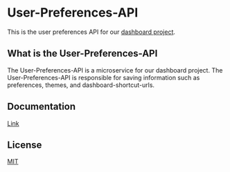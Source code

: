 # User-Preferences-API

This is the user preferences API for our [dashboard project](https://github.com/IPS3-DB04-Teun-Mos-Lukas-Jansen).

## What is the User-Preferences-API
The User-Preferences-API is a microservice for our dashboard project. The User-Preferences-API is responsible for saving information such as preferences, themes, and dashboard-shortcut-urls.

## Documentation
[Link](https://github.com/IPS3-DB04-Teun-Mos-Lukas-Jansen/Documentation/wiki/Documentation-User-Preferences-API)

## License
[MIT](https://github.com/IPS3-DB04-Teun-Mos-Lukas-Jansen/User-Preferences-API/blob/main/LICENSE.md)
